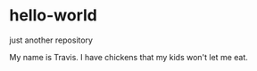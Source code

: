 # hello-world
just another repository

My name is Travis.  I have chickens that my kids won't let me eat.
